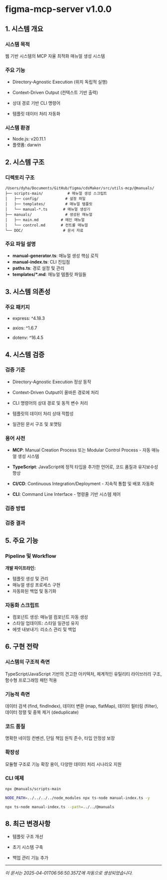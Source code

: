 # figma-mcp-server v1.0.0

## 1. 시스템 개요

### 시스템 목적

웹 기반 시스템의 MCP 자율 최적화 매뉴얼 생성 시스템

### 주요 기능


- Directory-Agnostic Execution (위치 독립적 실행)

- Context-Driven Output (컨텍스트 기반 출력)

- 상대 경로 기반 CLI 명령어

- 템플릿 데이터 처리 자동화

### 시스템 환경

- Node.js: v20.11.1
- 플랫폼: darwin

## 2. 시스템 구조

### 디렉토리 구조

```
/Users/dyha/Documents/GitHub/figma/cdsMaker/src/utils-mcp/@manuals/
├── scripts-main/           # 매뉴얼 생성 스크립트
│   ├── config/            # 설정 파일
│   ├── templates/         # 매뉴얼 템플릿
│   └── manual-*.ts       # 매뉴얼 생성기
├── manuals/               # 생성된 매뉴얼
│   ├── main.md          # 메인 매뉴얼
│   └── control.md       # 컨트롤 매뉴얼
└── DOC/                  # 문서 자료
```

### 주요 파일 설명

- **manual-generator.ts**: 매뉴얼 생성 핵심 로직
- **manual-index.ts**: CLI 진입점
- **paths.ts**: 경로 설정 및 관리
- **templates/\*.md**: 매뉴얼 템플릿 파일들

## 3. 시스템 의존성

### 주요 패키지


- express: ^4.18.3

- axios: ^1.6.7

- dotenv: ^16.4.5

## 4. 시스템 검증

### 검증 기준


- Directory-Agnostic Execution 정상 동작

- Context-Driven Output이 올바른 경로에 처리

- CLI 명령어의 상대 경로 및 동적 변수 처리

- 템플릿의 데이터 처리 상태 적합성

- 일관된 문서 구조 및 포맷팅

### 용어 사전


- **MCP**: Manual Creation Process 또는 Modular Control Process - 자동 매뉴얼 생성 시스템

- **TypeScript**: JavaScript에 정적 타입을 추가한 언어로, 코드 품질과 유지보수성 향상

- **CI/CD**: Continuous Integration/Deployment - 지속적 통합 및 배포 자동화

- **CLI**: Command Line Interface - 명령줄 기반 시스템 제어

### 검증 방법


### 검증 결과


## 5. 주요 기능

### Pipeline 및 Workflow

**개발 파이프라인:**

- 템플릿 생성 및 관리
- 매뉴얼 생성 프로세스 구현
- 자동화된 백업 및 동기화

### 자동화 스크립트

- 컴포넌트 생성: 매뉴얼 컴포넌트 자동 생성
- 스타일 업데이트: 스타일 일관성 유지
- 에셋 내보내기: 리소스 관리 및 백업

## 6. 구현 전략

### 시스템의 구조적 측면

TypeScript/JavaScript 기반의 견고한 아키텍처, 체계적인 유틸리티 라이브러리 구조, 함수형 프로그래밍 패턴 적용

### 기능적 측면

데이터 검색 (find, findIndex), 데이터 변환 (map, flatMap), 데이터 필터링 (filter), 데이터 정렬 및 중복 제거 (deduplicate)

### 코드 품질

명확한 네이밍 컨벤션, 단일 책임 원칙 준수, 타입 안정성 보장

### 확장성

모듈형 구조로 기능 확장 용이, 다양한 데이터 처리 시나리오 지원

### CLI 예제

```bash
npx @manuals/scripts-main
```

```bash
NODE_PATH=../../../../node_modules npx ts-node manual-index.ts -y
```

```bash
npx ts-node manual-index.ts --path=../../@manuals
```

## 8. 최근 변경사항


- 템플릿 구조 개선

- 초기 시스템 구축

- 백업 관리 기능 추가

---

_이 문서는 2025-04-01T06:56:50.357Z에 자동으로 생성되었습니다._
